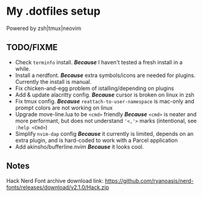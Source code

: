 # My .dotfiles setup

Powered by zsh|tmux|neovim

## TODO/FIXME

 * Check `terminfo` install. ___Because___ I haven't tested a fresh install in a while.
 * Install a nerdfont. ___Because___ extra symbols/icons are needed for plugins. Currently the install is manual.
 * Fix chicken-and-egg problem of istalling/depending on plugins
 * Add & update alacritty config. ___Because___ cursor is broken on linux in zsh
 * Fix tmux config. ___Because___ `reattach-to-user-namespace` is mac-only and prompt colors are not working on linux
 * Upgrade move-line.lua to be `<cmd>` friendly ___Because___ `<cmd>` is neater and more performant, but does not understand `'<,'>` marks (intentional, see `:help <Cmd>`)
 * Simplify `nvim-dap` config ___Because___ it currently is limited, depends on an extra plugin, and is hard-coded to work with a Parcel application
 * Add akinsho/bufferline.nvim ___Because___ it looks cool.

## Notes

Hack Nerd Font archive download link: https://github.com/ryanoasis/nerd-fonts/releases/download/v2.1.0/Hack.zip
